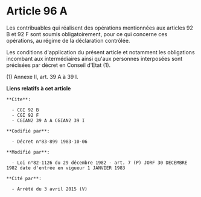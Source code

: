 # Article 96 A

Les contribuables qui réalisent des opérations mentionnées aux articles 92 B et 92 F sont soumis obligatoirement, pour ce qui
concerne ces opérations, au régime de la déclaration contrôlée.

Les conditions d'application du présent article et notamment les obligations incombant aux intermédiaires ainsi qu'aux
personnes interposées sont précisées par décret en Conseil d'Etat (1).

(1) Annexe II, art. 39 A à 39 I.

**Liens relatifs à cet article**

	**Cite**:

	  - CGI 92 B
	  - CGI 92 F
	  - CGIAN2 39 A A CGIAN2 39 I

	**Codifié par**:

	  - Décret n°83-899 1983-10-06

	**Modifié par**:

	  - Loi n°82-1126 du 29 décembre 1982 - art. 7 (P) JORF 30 DECEMBRE 1982 date d'entrée en vigueur 1 JANVIER 1983

	**Cité par**:

	  - Arrêté du 3 avril 2015 (V)
